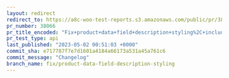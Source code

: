 ```yaml
---
layout: redirect
redirect_to: https://a8c-woo-test-reports.s3.amazonaws.com/public/pr/38066/api/index.html
pr_number: 38066
pr_title_encoded: "Fix+product+data+field+description+styling%2C+including+checkboxes+and+radio+buttons"
pr_test_type: api
last_published: "2023-05-02 00:51:03 +0000"
commit_sha: e717787f7e7d1601a4184a66173a531a45a761c6
commit_message: "Changelog"
branch_name: fix/product-data-field-description-styling
---
```

